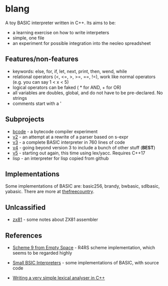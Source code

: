 # blang

A toy BASIC interpreter written in C++. Its aims to be:
* a learning exercise on how to write interpeters
* simple, one file
* an experiment for possible integration into the neoleo spreadsheet

## Features/non-features

* keywords: else, for, if, let, next, print, then, wend, while
* relational operators (<, <=, >, >=, ==, !=), work like normal operators (e.g. you can say 1 < x < 5)
* logical operators can be faked ( * for AND, + for OR)
* all variables are doubles, global, and do not have to be pre-declared. No strings
* comments start with a '

## Subprojects

* [bcode](bcode) - a bytecode compiler experiment
* [v2](v2) - an attempt at a rewrite of a parser based on s-expr
* [v3](v3) - a complete BASIC interpreter in 760 lines of code
* [v4](v4) - going beyond version 3 to include a bunch of other stuff (**BEST**)
* [v5](v5) - starting out again, this time using lex/yacc. Requires C++17
* lisp - an interpreter for lisp copied from github


## Implementations

Some implementations of BASIC are: basic256, brandy, bwbasic, sdlbasic, yabasic.
There are more at [
thefreecountry](https://www.thefreecountry.com/compilers/basic.shtml).


## Unlcassified

* [zx81](zx81.md) - some notes about ZX81 assembler


## References

* [Scheme 9 from Empty Space](http://t3x.org/s9fes/) - R4RS scheme implementation, which seems to be regarded highly
* [Small BSIC Interpreters](https://sites.google.com/site/smallbasicinterpreters/source-code) - some implementations of BASIC, with source code

* [Writing a very simple lexical analyser in C++](https://stackoverflow.com/questions/34229328/writing-a-very-simple-lexical-analyser-in-c)
